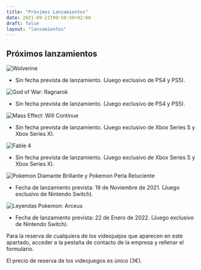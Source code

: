 ```yaml
---
title: "Próximos Lanzamientos"
date: 2021-09-21T09:58:58+02:00
draft: false
layout: "lanzamientos"
---
```


## Próximos lanzamientos

![Wolverine](/img/lobezno.jpg)

* Sin fecha prevista de lanzamiento. (Juego exclusivo de PS4 y PS5).

![God of War: Ragnarok](/img/godofwar.png)

* Sin fecha prevista de lanzamiento. (Juego exclusivo de PS4 y PS5).

![Mass Effect: Will Continue](/img/mass.png)

* Sin fecha prevista de lanzamiento. (Juego exclusivo de Xbox Series S y Xbox Series X).

![Fable 4](/img/fable.png)

* Sin fecha prevista de lanzamiento. (Juego exclusivo de Xbox Series S y Xbox Series X).

![Pokemon Diamante Brillante y Pokemon Perla Reluciente](/img/pokemon.jpg)

* Fecha de lanzamiento prevista: 19 de Noviembre de 2021. (Juego exclusivo de Nintendo Switch).

![Leyendas Pokemon: Arceus](/img/pokemon3.png)

* Fecha de lanzamiento prevista: 22 de Enero de 2022. (Juego exclusivo de Nintendo Switch).


Para la reserva de cualquiera de los videojuejos que aparecen en este apartado, acceder a la pestaña de contacto de la empresa y rellenar el formulario.

El precio de reserva de los videojuegos es único (3€).

